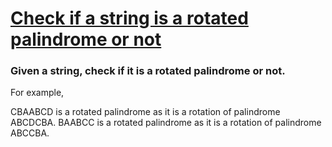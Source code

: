 # [Check if a string is a rotated palindrome or not](https://www.techiedelight.com/check-given-string-rotated-palindrome-not/)
### Given a string, check if it is a rotated palindrome or not.

For example,

CBAABCD is a rotated palindrome as it is a rotation of palindrome ABCDCBA.
BAABCC is a rotated palindrome as it is a rotation of palindrome ABCCBA.
